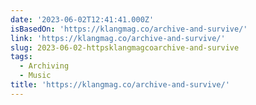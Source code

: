 ```yaml
---
date: '2023-06-02T12:41:41.000Z'
isBasedOn: 'https://klangmag.co/archive-and-survive/'
link: 'https://klangmag.co/archive-and-survive/'
slug: 2023-06-02-httpsklangmagcoarchive-and-survive
tags:
  - Archiving
  - Music
title: 'https://klangmag.co/archive-and-survive/'
---
```


